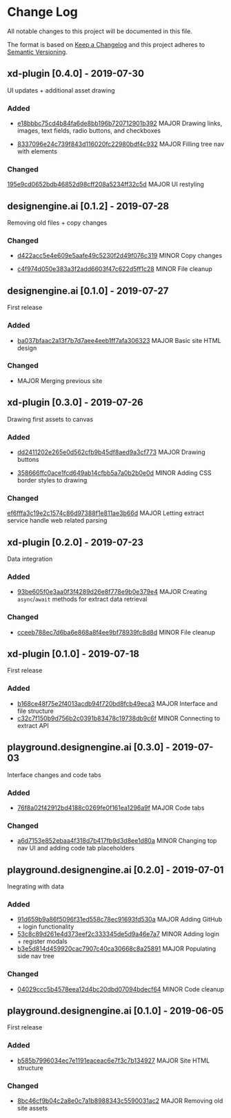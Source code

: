 
# Change Log
All notable changes to this project will be documented in this file.
 
The format is based on [Keep a Changelog](http://keepachangelog.com/)
and this project adheres to [Semantic Versioning](http://semver.org/).

## xd-plugin [0.4.0] - 2019-07-30

UI updates + additional asset drawing

### Added
- [e18bbbc75cd4b84fa6de8bb196b720712901b392](https://github.com/de-ai/xd-plugin/commit/e18bbbc75cd4b84fa6de8bb196b720712901b392)
	MAJOR Drawing links, images, text fields, radio buttons, and checkboxes
	
- [8337096e24c739f843d116020fc22980bdf4c932](https://github.com/de-ai/xd-plugin/commit/8337096e24c739f843d116020fc22980bdf4c932)
	MAJOR Filling tree nav with elements
 
### Changed
  [195e9cd0652bdb46852d98cff208a5234ff32c5d](https://github.com/de-ai/xd-plugin/commit/195e9cd0652bdb46852d98cff208a5234ff32c5d)
  MAJOR UI restyling

## designengine.ai [0.1.2] - 2019-07-28
Removing old files + copy changes 

### Changed
- [d422acc5e4e609e5aafe49c5230f2d49f076c319](https://github.com/de-ai/designengine.ai/commit/d422acc5e4e609e5aafe49c5230f2d49f076c319)
	MINOR Copy changes
	
- [c4f974d050e383a3f2add6603f47c622d5ff1c28](https://github.com/de-ai/designengine.ai/commit/c4f974d050e383a3f2add6603f47c622d5ff1c28)
	MINOR File cleanup
  
## designengine.ai [0.1.0] - 2019-07-27

First release

### Added
- [ba037bfaac2a13f7b7d7aee4eeb1ff7afa306323](https://github.com/de-ai/designengine.ai/commit/ba037bfaac2a13f7b7d7aee4eeb1ff7afa306323)
	MAJOR Basic site HTML design

### Changed
- [](https://github.com/de-ai/designengine.ai/commit/8b15f4707e71b882e3cf2e324ea01c7bd6cd2f17)
	MAJOR Merging previous site
 
## xd-plugin [0.3.0] - 2019-07-26
  
Drawing first assets to canvas
 
### Added
- [dd2411202e265e0d562cfb9b45df8aed9a3cf773](https://github.com/de-ai/xd-plugin/commit/dd2411202e265e0d562cfb9b45df8aed9a3cf773)
	MAJOR Drawing buttons
	
- [358666ffc0ace1fcd649ab14cfbb5a7a0b2b0e0d](https://github.com/de-ai/xd-plugin/commit/358666ffc0ace1fcd649ab14cfbb5a7a0b2b0e0d)
	MINOR Adding CSS border styles to drawing
 
### Changed
  [ef6fffa3c19e2c1574c86d97388f1e811ae3b66d](https://github.com/de-ai/xd-plugin/commit/ef6fffa3c19e2c1574c86d97388f1e811ae3b66d)
  MAJOR Letting extract service handle web related parsing
 
## xd-plugin [0.2.0] - 2019-07-23

Data integration
 
### Added
- [93be605f0e3aa0f3f4289d26e8f778e9b0e379e4](https://github.com/de-ai/xd-plugin/commit/93be605f0e3aa0f3f4289d26e8f778e9b0e379e4)
	MAJOR Creating `async`/`await` methods for extract data retrieval	
	
### Changed
- [cceeb788ec7d6ba6e868a8f4ee9bf78939fc8d8d](https://github.com/de-ai/xd-plugin/commit/cceeb788ec7d6ba6e868a8f4ee9bf78939fc8d8d)
	MINOR File cleanup	
 
## xd-plugin [0.1.0] - 2019-07-18

First release

### Added
- [b168ce48f75e2f4013acdb94f720bd8fcb49eca3](https://github.com/de-ai/xd-plugin/commit/b168ce48f75e2f4013acdb94f720bd8fcb49eca3)
	MAJOR Interface and file structure
- [c32c7f150b9d756b2c0391b83478c19738db9c6f](https://github.com/de-ai/xd-plugin/commit/c32c7f150b9d756b2c0391b83478c19738db9c6f)
	MINOR Connecting to extract API

## playground.designengine.ai [0.3.0] - 2019-07-03
Interface changes and code tabs
 
### Added
- [76f8a02f42912bd4188c0269fe0f161ea1296a9f](https://github.com/de-ai/playground.designengine.ai/commit/76f8a02f42912bd4188c0269fe0f161ea1296a9f)
	MAJOR Code tabs
	
### Changed
- [a6d7153e852ebaa4f318d7b417fb9d3d8ee1d80a](https://github.com/de-ai/playground.designengine.ai/commit/a6d7153e852ebaa4f318d7b417fb9d3d8ee1d80a)
	MINOR Changing top nav UI and adding code tab placeholders 

## playground.designengine.ai [0.2.0] - 2019-07-01

Inegrating with data

### Added
- [91d659b9a86f5096f31ed558c78ec91693fd530a](https://github.com/de-ai/playground.designengine.ai/commit/91d659b9a86f5096f31ed558c78ec91693fd530a)
	MAJOR Adding GitHub + login functionality
- [53c8c89d261e4d373eef2c333345de5d9a46e7a7](https://github.com/de-ai/playground.designengine.ai/commit/53c8c89d261e4d373eef2c333345de5d9a46e7a7)
	MINOR Adding login + register modals
- [b3e5d814d459920cac7907c40ca30668c8a25891](https://github.com/de-ai/playground.designengine.ai/commit/b3e5d814d459920cac7907c40ca30668c8a25891)
	MAJOR Populating side nav tree
	
	
### Changed
- [04029ccc5b4578eea12d4bc20dbd07094bdecf64](https://github.com/de-ai/playground.designengine.ai/commit/04029ccc5b4578eea12d4bc20dbd07094bdecf64)
	MINOR Code cleanup 

## playground.designengine.ai [0.1.0] - 2019-06-05

First release

### Added
- [b585b7996034ec7e1191eaceac6e7f3c7b134927](https://github.com/de-ai/playground.designengine.ai/commit/b585b7996034ec7e1191eaceac6e7f3c7b134927)
	MAJOR Site HTML structure
	
### Changed
- [8bc46cf9b04c2a8e0c7a1b8988343c5590031ac2](https://github.com/de-ai/playground.designengine.ai/commit/8bc46cf9b04c2a8e0c7a1b8988343c5590031ac2)
	MAJOR Removing old site assets